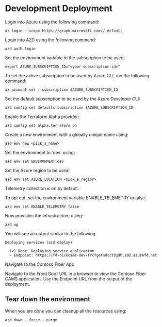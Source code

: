 # Development Deployment

Login into Azure using the following command:

```shell
az login --scope https://graph.microsoft.com//.default
```

Login into AZD using the following command:

```shell
azd auth login
```

Set the environment variable to the subscription to be used:

```shell
export AZURE_SUBSCRIPTION_ID="<your-subscription-id>"
```

To set the active subscription to be used by Azure CLI, run the following command:

```shell
az account set --subscription $AZURE_SUBSCRIPTION_ID
```

Set the default subscription to be used by the Azure Developer CLI:

```shell
azd config set defaults.subscription $AZURE_SUBSCRIPTION_ID
```

Enable the Terraform Alpha provider:

```shell
azd config set alpha.terraform on
```

Create a new environment with a globally unique name using:

```shell
azd env new <pick_a_name>
```

Set the environment to 'dev' using:

```shell
azd env set ENVIRONMENT dev
```

Set the Azure region to be used:

```shell
azd env set AZURE_LOCATION <pick_a_region>
```

Telemetry collection is on by default.

To opt out, set the environment variable ENABLE_TELEMETRY to false.

```shell
azd env set ENABLE_TELEMETRY false
```

Now provision the infrastructure using:

```shell
azd up
```

You will see an output similar to the following:

```shell
Deploying services (azd deploy)

  (✓) Done: Deploying service application
  - Endpoint: https://fd-nickcams-dev-frcfgefndcctbgdh.z02.azurefd.net
```

Navigate to the Contoso Fiber App

Navigate to the Front Door URL in a browser to view the Contoso Fiber CAMS application. Use the Endpoint URL from the output of the deployment.

## Tear down the environment

When you are done you can cleanup all the resources using:

```shell
azd down --force --purge
```

